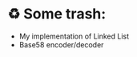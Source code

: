 :recycle: Some trash:
=================

  * My implementation of Linked List
  * Base58 encoder/decoder
